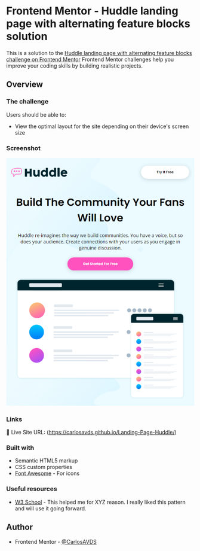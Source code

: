 # Frontend Mentor - Huddle landing page with alternating feature blocks solution

This is a solution to the [Huddle landing page with alternating feature blocks challenge on Frontend Mentor](httpswwwfrontendmentoriochallengeshuddle-landing-page-with-alternating-feature-blocks-5ca5f5981e82137ec91a510) 
Frontend Mentor challenges help you improve your coding skills by building realistic projects. 

## Overview

### The challenge

Users should be able to:

- View the optimal layout for the site depending on their device's screen size

### Screenshot

![preview](./images/indexprint.png)

### Links

🔗 Live Site URL: (https://carlosavds.github.io/Landing-Page-Huddle/)


### Built with

- Semantic HTML5 markup
- CSS custom properties
- [Font Awesome](https://fontawesome.com/) - For icons


### Useful resources

- [W3 School](https://www.w3schools.com/) - This helped me for XYZ reason. I really liked this pattern and will use it going forward.


## Author

- Frontend Mentor - [@CarlosAVDS](https://www.frontendmentor.io/profile/CarlosAVDS)
